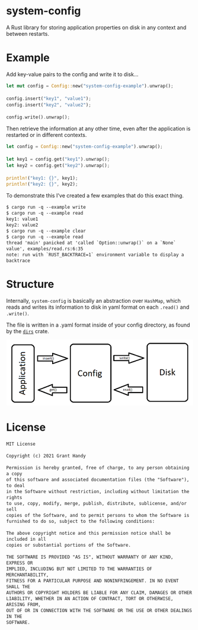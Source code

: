 # system-config
A Rust library for storing application properties on disk in any context and between restarts.

# Example
Add key-value pairs to the config and write it to disk...
```rust
let mut config = Config::new("system-config-example").unwrap();

config.insert("key1", "value1");
config.insert("key2", "value2");

config.write().unwrap();
```

Then retrieve the information at any other time, even after the application is restarted or in different contexts.
```rust
let config = Config::new("system-config-example").unwrap();

let key1 = config.get("key1").unwrap();
let key2 = config.get("key2").unwrap();

println!("key1: {}", key1);
println!("key2: {}", key2);
```

To demonstrate this I've created a few examples that do this exact thing.
```
$ cargo run -q --example write
$ cargo run -q --example read
key1: value1
key2: value2
$ cargo run -q --example clear
$ cargo run -q --example read
thread 'main' panicked at 'called `Option::unwrap()` on a `None` value', examples/read.rs:6:35
note: run with `RUST_BACKTRACE=1` environment variable to display a backtrace
```

# Structure
Internally, `system-config` is basically an abstraction over `HashMap`, which reads and writes its information to disk in yaml format on each `.read()` and `.write()`.

The file is written in a .yaml format inside of your config directory, as found by the [`dirs`](https://crates.io/crates/dirs) crate.

![chart](chart.png)

# License
```
MIT License

Copyright (c) 2021 Grant Handy

Permission is hereby granted, free of charge, to any person obtaining a copy
of this software and associated documentation files (the "Software"), to deal
in the Software without restriction, including without limitation the rights
to use, copy, modify, merge, publish, distribute, sublicense, and/or sell
copies of the Software, and to permit persons to whom the Software is
furnished to do so, subject to the following conditions:

The above copyright notice and this permission notice shall be included in all
copies or substantial portions of the Software.

THE SOFTWARE IS PROVIDED "AS IS", WITHOUT WARRANTY OF ANY KIND, EXPRESS OR
IMPLIED, INCLUDING BUT NOT LIMITED TO THE WARRANTIES OF MERCHANTABILITY,
FITNESS FOR A PARTICULAR PURPOSE AND NONINFRINGEMENT. IN NO EVENT SHALL THE
AUTHORS OR COPYRIGHT HOLDERS BE LIABLE FOR ANY CLAIM, DAMAGES OR OTHER
LIABILITY, WHETHER IN AN ACTION OF CONTRACT, TORT OR OTHERWISE, ARISING FROM,
OUT OF OR IN CONNECTION WITH THE SOFTWARE OR THE USE OR OTHER DEALINGS IN THE
SOFTWARE.
```

